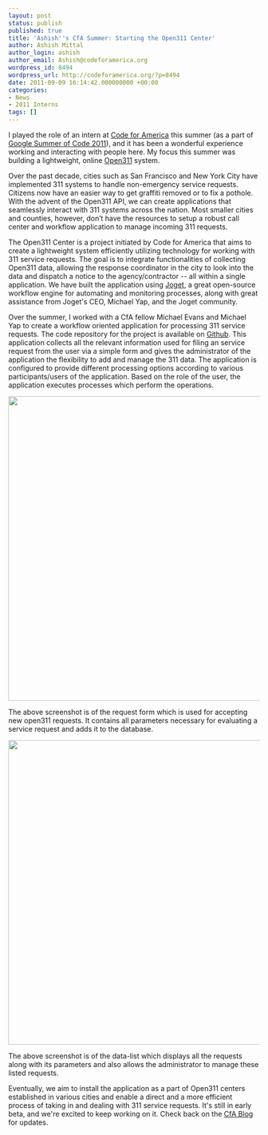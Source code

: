 ```yaml
---
layout: post
status: publish
published: true
title: 'Ashish''s CfA Summer: Starting the Open311 Center'
author: Ashish Mittal
author_login: ashish
author_email: Ashish@codeforamerica.org
wordpress_id: 8494
wordpress_url: http://codeforamerica.org/?p=8494
date: 2011-09-09 16:14:42.000000000 +00:00
categories:
- News
- 2011 Interns
tags: []
---
```

I played the role of an intern at <a href="http://codeforamerica.org/">Code for America</a> this summer (as a part of <a href="http://socghop.appspot.com/gsoc/homepage/google/gsoc2011">Google Summer of Code 2011</a>), and it has been a wonderful experience working and interacting with people here. My focus this summer was building a lightweight, online <a href="http://open311.org">Open311</a> system.

Over the past decade, cities such as San Francisco and New York City have implemented 311 systems to handle non-emergency service requests. Citizens now have an easier way to get graffiti removed or to fix a pothole. With the advent of the Open311 API, we can create applications that seamlessly interact with 311 systems across the nation. Most smaller cities and counties, however, don’t have the resources to setup a robust call center and workflow application to manage incoming 311 requests. 

The Open311 Center is a project initiated by Code for America that aims to create a lightweight system efficiently utilizing technology for working with 311 service requests. The goal is to integrate functionalities of collecting Open311 data, allowing the response coordinator in the city to look into the data and dispatch a notice to the agency/contractor -- all within a single application. We have built the application using <a href="http://joget.com/">Joget</a>, a great open-source workflow engine for automating and monitoring processes, along with great assistance from Joget's CEO, Michael Yap, and the Joget community.

Over the summer, I worked with a CfA fellow Michael Evans and Michael Yap to create a workflow oriented application for processing 311 service requests. The code repository for the project is available on <a href="https://github.com/codeforamerica/open311-on-joget">Github</a>. This application collects all the relevant information used for filing an service request from the user via a simple form and gives the administrator of the application the flexibility to add and manage the 311 data. The application is configured to provide different processing options according to various participants/users of the application. Based on the role of the user, the application executes processes which perform the operations.

<a href="http://codeforamerica.org/wp-content/uploads/2011/09/311-1.png"><img src="http://codeforamerica.org/wp-content/uploads/2011/09/311-1.png" alt="" title="311-1" width="610" class="aligncenter size-full wp-image-8501" /></a>

The above screenshot is of the request form which is used for accepting new open311 requests. It contains all parameters necessary for evaluating a service request and adds it to the database.

<a href="http://codeforamerica.org/wp-content/uploads/2011/09/311-2.png"><img src="http://codeforamerica.org/wp-content/uploads/2011/09/311-2.png" alt="" title="311-2" width="610" class="aligncenter size-full wp-image-8502" /></a>

The above screenshot is of the data-list which displays all the requests along with its parameters and also allows the administrator to manage these listed requests.

Eventually, we aim to install the application as a part of Open311 centers established in various cities and enable a direct and a more efficient process of taking in and dealing with 311 service requests. It's still in early beta, and we're excited to keep working on it. Check back on the <a href="http://codeforamerica.org/blog">CfA Blog</a> for updates.
